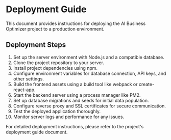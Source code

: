 # Deployment Guide

This document provides instructions for deploying the AI Business Optimizer project to a production environment.

## Deployment Steps

1. Set up the server environment with Node.js and a compatible database.
2. Clone the project repository to your server.
3. Install project dependencies using npm.
4. Configure environment variables for database connection, API keys, and other settings.
5. Build the frontend assets using a build tool like webpack or create-react-app.
6. Start the backend server using a process manager like PM2.
7. Set up database migrations and seeds for initial data population.
8. Configure reverse proxy and SSL certificates for secure communication.
9. Test the deployed application thoroughly.
10. Monitor server logs and performance for any issues.

For detailed deployment instructions, please refer to the project's deployment guide document.
